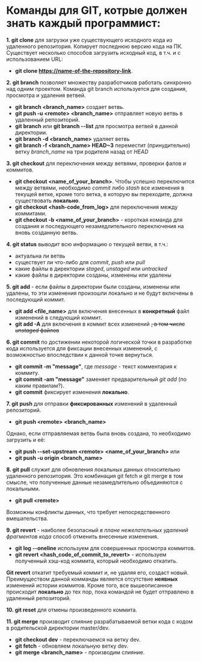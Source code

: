 #  Команды для GIT, котрые должен знать каждый программист:
**1. git clone** для загрузки уже существующего исходного кода из удаленного репозитория. Копирует последнюю версию кода на ПК. Существует несколько способов загрузить исходный код, в т.ч. и с использованием URL:

* **git clone <https://name-of-the-repository-link>**.
 
**2. git branch** позволяет множеству разработчиков работать синхронно над одним проектом. Команда git branch используется для создания, просмотра и удаления ветвей.

* **git branch <branch_name>** создает ветвь.
* **git push -u <remotе> <branch_name>** отправляет новую ветвь в удаленный репозиторий.
* **git branch** или **git branch --list** для просмотра ветвей в данной директории.
* **git branch -d <branch_name>** удаляет ветвь
* **git branch -f <branch_name> HEAD~3** переместит (принудительно) ветку *branch_name* на три родителя назад от *HEAD*

**3. git checkout** для переключения между ветвями, проверки фалов и коммитов.
 * **git checkout <name_of_your_branch>**. Чтобы успешно переключится между ветвями, необходимо *commit* либо *stash* все изменения в текущей ветке, кроме того ветка, в которую вы переходите, должна существовать **локально**.
 * **git checkout <hash-code_from_log>** для переключения между коммитами.
 * **git checkout -b <name_of_your_branch>** - короткая команда для создания и последующего незамедлительного переключения на вновь созданную ветвь.
  
 **4. git status** выводит всю информацию о текущей ветви, в т.ч.:
 - актуальна ли ветвь
 - существует ли что-либо для *commit*, *push* или *pull*
 - какие файлы в директории *staged*, *unstaged* или *untracked*
  - какие файлы в директории созданы, изменены или удалены

**5. git add** - если файлы в директории были созданы, изменены или удалены, то эти изменения произошли локально и не будут включены в последующий коммит.

* **git add <file_name>** для включения внесенных в **конкретный** файл изменений в следующий коммит.
* **git add -A** для включения в коммит всех изменений ~~, в том числе *unstaged* файлов~~
 
**6. git commit** по достижении некоторой логической точки в разработке кода используется для фиксации внесенных изменений, с возможностью впоследствии к данной точке вернуться.

* **git commit -m "message"**, где *message* - текст комментария к коммиту.
* **git commit -am "message"** заменяет предварительный *git add* (по каким правилам?).
* **git commit** фиксирует изменения **локально**.

**7. git push** для отправки **фиксированных** изменений в удаленный репозиторий.

* **git push <remotе> <branch_name>**

Однако, если отправляемая ветвь была вновь создана, то необходимо загрузить и её:

* **git push --set-upstream <remotе> <name_of_your_branch>** или 
* **git push -u origin <branch_name>**
  
**8. git pull** служит для обновления локальных данных относительно удаленного репозитория. Это комбинация git fetch и git merge в том смысле, что полученные данные незамедлительно объединяются с локальными.

* **git pull <remotе>**

Возможны конфликты данных, что требует непосредственного вмешательства.

**9. git revert** - наиболее безопасный *в плане нежелательных удалений фрагментов кода* способ отменить внесенные изменения.
* **git log --oneline** используем для совершенных просмотра коммитов.
* **git revert <hash_code_of_commit_to_revert>** - используем полученный хэш-код коммита, который необходимо откатить.

**Git revert** откатит требуемый коммит и, не удаляя его, создаст новый. Преимуществом данной комманды является отсутствие **неявных** изменений истории коммитов. Кроме того, все вышеописанное происходит **локально** до тех пор, пока командой не будет отправлено в удаленный репозиторий.


**10. git reset** для отмены произведенного коммита.

**11. git merge** производит слияние разрабатываемой ветки кода с кодом в родительской директории master/dev.

* **git checkout dev** - переключаемся на ветку dev.
* **git fetch** - обновляем локальную ветку dev.
* **git merge <branch_name>** - производим слияние.